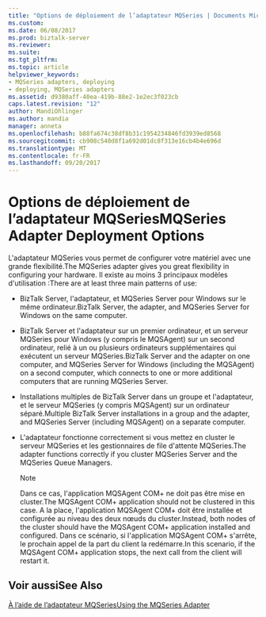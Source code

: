 ```yaml
---
title: "Options de déploiement de l’adaptateur MQSeries | Documents Microsoft"
ms.custom: 
ms.date: 06/08/2017
ms.prod: biztalk-server
ms.reviewer: 
ms.suite: 
ms.tgt_pltfrm: 
ms.topic: article
helpviewer_keywords:
- MQSeries adapters, deploying
- deploying, MQSeries adapters
ms.assetid: d9380aff-40ea-419b-88e2-1e2ec3f023cb
caps.latest.revision: "12"
author: MandiOhlinger
ms.author: mandia
manager: anneta
ms.openlocfilehash: b88fa674c38df8b31c1954234846fd3939ed8568
ms.sourcegitcommit: cb908c540d8f1a692d01dc8f313e16cb4b4e696d
ms.translationtype: MT
ms.contentlocale: fr-FR
ms.lasthandoff: 09/20/2017
---
```

# <a name="mqseries-adapter-deployment-options"></a><span data-ttu-id="b36e6-102">Options de déploiement de l’adaptateur MQSeries</span><span class="sxs-lookup"><span data-stu-id="b36e6-102">MQSeries Adapter Deployment Options</span></span>
<span data-ttu-id="b36e6-103">L'adaptateur MQSeries vous permet de configurer votre matériel avec une grande flexibilité.</span><span class="sxs-lookup"><span data-stu-id="b36e6-103">The MQSeries adapter gives you great flexibility in configuring your hardware.</span></span> <span data-ttu-id="b36e6-104">Il existe au moins 3 principaux modèles d'utilisation :</span><span class="sxs-lookup"><span data-stu-id="b36e6-104">There are at least three main patterns of use:</span></span>  
  
-   <span data-ttu-id="b36e6-105">BizTalk Server, l'adaptateur, et MQSeries Server pour Windows sur le même ordinateur.</span><span class="sxs-lookup"><span data-stu-id="b36e6-105">BizTalk Server, the adapter, and MQSeries Server for Windows on the same computer.</span></span>  
  
-   <span data-ttu-id="b36e6-106">BizTalk Server et l'adaptateur sur un premier ordinateur, et un serveur MQSeries pour Windows (y compris le MQSAgent) sur un second ordinateur, relié à un ou plusieurs ordinateurs supplémentaires qui exécutent un serveur MQSeries.</span><span class="sxs-lookup"><span data-stu-id="b36e6-106">BizTalk Server and the adapter on one computer, and MQSeries Server for Windows (including the MQSAgent) on a second computer, which connects to one or more additional computers that are running MQSeries Server.</span></span>  
  
-   <span data-ttu-id="b36e6-107">Installations multiples de BizTalk Server dans un groupe et l'adaptateur, et le serveur MQSeries (y compris MQSAgent) sur un ordinateur séparé.</span><span class="sxs-lookup"><span data-stu-id="b36e6-107">Multiple BizTalk Server installations in a group and the adapter, and MQSeries Server (including MQSAgent) on a separate computer.</span></span>  
  
-   <span data-ttu-id="b36e6-108">L'adaptateur fonctionne correctement si vous mettez en cluster le serveur MQSeries et les gestionnaires de file d'attente MQSeries.</span><span class="sxs-lookup"><span data-stu-id="b36e6-108">The adapter functions correctly if you cluster MQSeries Server and the MQSeries Queue Managers.</span></span>  
  
    > [!NOTE]
    >  <span data-ttu-id="b36e6-109">Dans ce cas, l'application MQSAgent COM+ ne doit pas être mise en cluster.</span><span class="sxs-lookup"><span data-stu-id="b36e6-109">The MQSAgent COM+ application should not be clustered in this case.</span></span> <span data-ttu-id="b36e6-110">A la place, l'application MQSAgent COM+ doit être installée et configurée au niveau des deux nœuds du cluster.</span><span class="sxs-lookup"><span data-stu-id="b36e6-110">Instead, both nodes of the cluster should have the MQSAgent COM+ application installed and configured.</span></span> <span data-ttu-id="b36e6-111">Dans ce scénario, si l'application MQSAgent COM+ s'arrête, le prochain appel de la part du client la redémarre.</span><span class="sxs-lookup"><span data-stu-id="b36e6-111">In this scenario, if the MQSAgent COM+ application stops, the next call from the client will restart it.</span></span>  
  
## <a name="see-also"></a><span data-ttu-id="b36e6-112">Voir aussi</span><span class="sxs-lookup"><span data-stu-id="b36e6-112">See Also</span></span>  
 [<span data-ttu-id="b36e6-113">À l’aide de l’adaptateur MQSeries</span><span class="sxs-lookup"><span data-stu-id="b36e6-113">Using the MQSeries Adapter</span></span>](../core/using-the-mqseries-adapter.md)